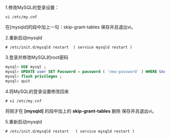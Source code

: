 1.修改MySQL的登录设置：

``` shell
vi /etc/my.cnf
```  

在[mysqld]的段中加上一句：skip-grant-tables 保存并且退出vi。  

2.重新启动mysqld

``` shell
# /etc/init.d/mysqld restart  ( service mysqld restart )
```

3.登录并修改MySQL的root密码  

``` sql
mysql> USE mysql ;
mysql> UPDATE user SET Password = password ( 'new-password' ) WHERE User = 'root' ;
mysql> flush privileges ;
mysql> quit
```


4.将MySQL的登录设置修改回来  

``` shell
# vi /etc/my.cnf
```

将刚才在
**[mysqld]**
的段中加上的
**skip-grant-tables**
删除
保存并且退出vi。

5.重新启动mysqld

``` shell
# /etc/init.d/mysqld restart   ( service mysqld restart )
```

